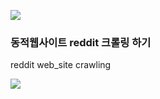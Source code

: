 ![](https://github.com/AsellaS2/reddit_crawling/assets/69001369/59838a82-6b84-4dae-9d1f-f5d04e12ff1f)

### 동적웹사이트 reddit 크롤링 하기
reddit web_site crawling 

![](https://github.com/AsellaS2/reddit_crawling/assets/69001369/801245d7-102c-4d56-8945-d5a44d645838)
